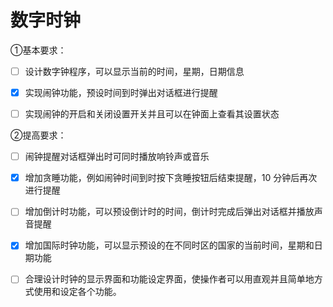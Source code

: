 # 数字时钟

①基本要求：

- [ ] 设计数字钟程序，可以显示当前的时间，星期，日期信息

- [x] 实现闹钟功能，预设时间到时弹出对话框进行提醒

- [ ] 实现闹钟的开启和关闭设置开关并且可以在钟面上查看其设置状态

②提高要求：

- [ ] 闹钟提醒对话框弹出时可同时播放响铃声或音乐

- [x] 增加贪睡功能，例如闹钟时间到时按下贪睡按钮后结束提醒，10 分钟后再次进行提醒

- [ ] 增加倒计时功能，可以预设倒计时的时间，倒计时完成后弹出对话框并播放声音提醒

- [x] 增加国际时钟功能，可以显示预设的在不同时区的国家的当前时间，星期和日期功能

- [ ] 合理设计时钟的显示界面和功能设定界面，使操作者可以用直观并且简单地方式使用和设定各个功能。